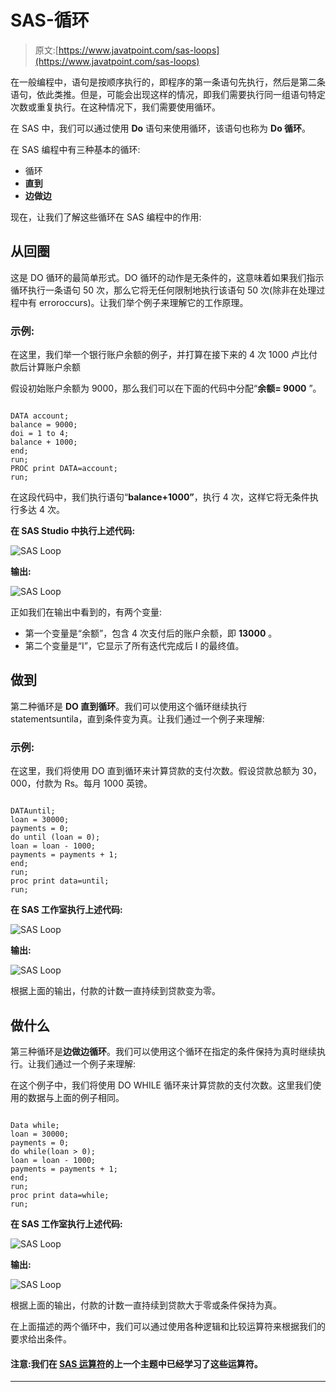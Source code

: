 # SAS-循环

> 原文:[https://www.javatpoint.com/sas-loops](https://www.javatpoint.com/sas-loops)

在一般编程中，语句是按顺序执行的，即程序的第一条语句先执行，然后是第二条语句，依此类推。但是，可能会出现这样的情况，即我们需要执行同一组语句特定次数或重复执行。在这种情况下，我们需要使用循环。

在 SAS 中，我们可以通过使用 **Do** 语句来使用循环，该语句也称为 **Do 循环**。

在 SAS 编程中有三种基本的循环:

*   循环
*   **直到**
*   **边做边**

现在，让我们了解这些循环在 SAS 编程中的作用:

## 从回圈

这是 DO 循环的最简单形式。DO 循环的动作是无条件的，这意味着如果我们指示循环执行一条语句 50 次，那么它将无任何限制地执行该语句 50 次(除非在处理过程中有 erroroccurs)。让我们举个例子来理解它的工作原理。

### 示例:

在这里，我们举一个银行账户余额的例子，并打算在接下来的 4 次 1000 卢比付款后计算账户余额

假设初始账户余额为 9000，那么我们可以在下面的代码中分配“**余额= 9000** ”。

```

DATA account; 
balance = 9000;
doi = 1 to 4;
balance + 1000;
end; 
run;  
PROC print DATA=account;
run;

```

在这段代码中，我们执行语句“**balance+1000”**，执行 4 次，这样它将无条件执行多达 4 次。

**在 SAS Studio 中执行上述代码:**

![SAS Loop](../Images/656050198d3fa78081e4f5dccabff58d.png)

**输出:**

![SAS Loop](../Images/9f7a7074dd15c66d02c2f863693c552c.png)

正如我们在输出中看到的，有两个变量:

*   第一个变量是“余额”，包含 4 次支付后的账户余额，即 **13000** 。
*   第二个变量是“I”，它显示了所有迭代完成后 I 的最终值。

## 做到

第二种循环是 **DO 直到循环**。我们可以使用这个循环继续执行 statementsuntila，直到条件变为真。让我们通过一个例子来理解:

### 示例:

在这里，我们将使用 DO 直到循环来计算贷款的支付次数。假设贷款总额为 30，000，付款为 Rs。每月 1000 英镑。

```

DATAuntil;
loan = 30000;
payments = 0;
do until (loan = 0);
loan = loan - 1000;
payments = payments + 1;
end;
run;
proc print data=until;
run;

```

**在 SAS 工作室执行上述代码:**

![SAS Loop](../Images/6393a74ffa0beefe8b45ea3087a24ae7.png)

**输出:**

![SAS Loop](../Images/182581a060d48c03a5f02bea2c3157cc.png)

根据上面的输出，付款的计数一直持续到贷款变为零。

## 做什么

第三种循环是**边做边循环**。我们可以使用这个循环在指定的条件保持为真时继续执行。让我们通过一个例子来理解:

在这个例子中，我们将使用 DO WHILE 循环来计算贷款的支付次数。这里我们使用的数据与上面的例子相同。

```

Data while;
loan = 30000;
payments = 0;
do while(loan > 0);
loan = loan - 1000;
payments = payments + 1;
end;
run;
proc print data=while;
run;

```

**在 SAS 工作室执行上述代码:**

![SAS Loop](../Images/570501142c78efc28e3e4b939f95018a.png)

**输出:**

![SAS Loop](../Images/d0b8f31204388d9389ae5ea38aac6fc2.png)

根据上面的输出，付款的计数一直持续到贷款大于零或条件保持为真。

在上面描述的两个循环中，我们可以通过使用各种逻辑和比较运算符来根据我们的要求给出条件。

#### 注意:我们在 [SAS 运算符](sas-operators)的上一个主题中已经学习了这些运算符。

* * *